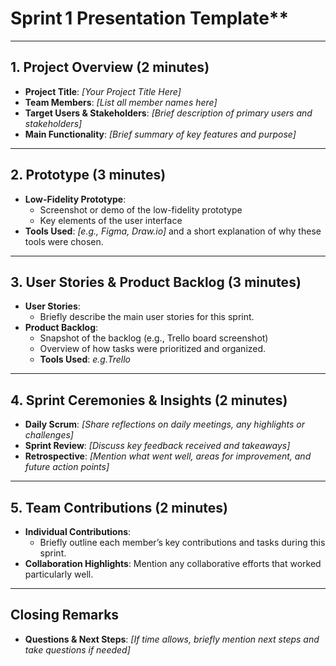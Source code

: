 
# Sprint 1 Presentation Template**

---
 
## 1. Project Overview (2 minutes)
   - **Project Title**: _[Your Project Title Here]_
   - **Team Members**: _[List all member names here]_
   - **Target Users & Stakeholders**: _[Brief description of primary users and stakeholders]_
   - **Main Functionality**: _[Brief summary of key features and purpose]_

---

## 2. Prototype (3 minutes)
   - **Low-Fidelity Prototype**:
     - Screenshot or demo of the low-fidelity prototype
     - Key elements of the user interface
   - **Tools Used**: _[e.g., Figma, Draw.io]_ and a short explanation of why these tools were chosen.

---

## 3. User Stories & Product Backlog (3 minutes)
   - **User Stories**: 
     - Briefly describe the main user stories for this sprint.
   - **Product Backlog**:
     - Snapshot of the backlog (e.g., Trello board screenshot)
     - Overview of how tasks were prioritized and organized.
     - **Tools Used**: _e.g.Trello_

---

## 4. Sprint Ceremonies & Insights (2 minutes)
   - **Daily Scrum**: _[Share reflections on daily meetings, any highlights or challenges]_
   - **Sprint Review**: _[Discuss key feedback received and takeaways]_
   - **Retrospective**: _[Mention what went well, areas for improvement, and future action points]_

---

## 5. Team Contributions (2 minutes)
   - **Individual Contributions**:
     - Briefly outline each member’s key contributions and tasks during this sprint.
   - **Collaboration Highlights**: Mention any collaborative efforts that worked particularly well.

---

## Closing Remarks
   - **Questions & Next Steps**: _[If time allows, briefly mention next steps and take questions if needed]_

